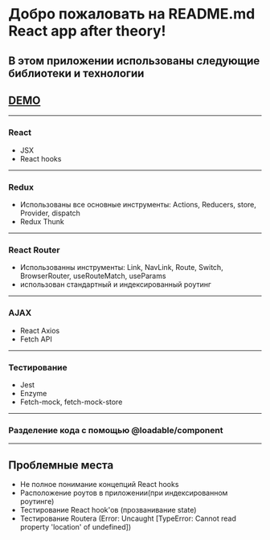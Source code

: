 # Добро пожаловать на README.md React app after theory!

## В этом приложении использованы следующие библиотеки и технологии

## [DEMO](https://gun-che.github.io/tz-Studious-waddle/)

---

### React

- JSX
- React hooks

---

### Redux

- Использованы все основные инструменты: Actions, Reducers, store, Provider, dispatch
- Redux Thunk

---

### React Router

- Использованны инструменты: Link, NavLink, Route, Switch, BrowserRouter, useRouteMatch, useParams
- использован стандартный и индексированный роутинг

---

### AJAX

- React Axios
- Fetch API

---

### Тестирование

- Jest
- Enzyme
- Fetch-mock, fetch-mock-store

---

### Разделение кода с помощью @loadable/component

---

## Проблемные места

- Не полное понимание концепций React hooks
- Расположение роутов в приложении(при индексированном роутинге)
- Тестирование React hook'ов (прозванивание state)
- Тестирование Routera (Error: Uncaught [TypeError: Cannot read property 'location' of undefined])
